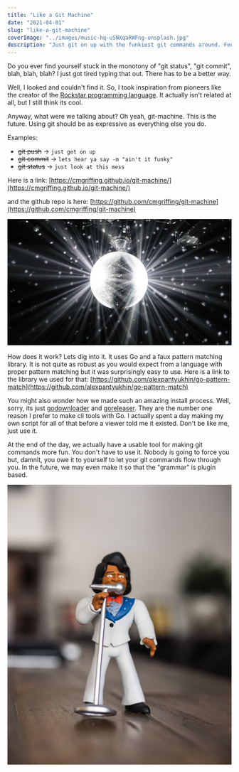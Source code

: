 ```yaml
---
title: "Like a Git Machine"
date: "2021-04-01"
slug: "like-a-git-machine"
coverImage: "../images/music-hq-uSNXqaRWFng-unsplash.jpg"
description: "Just git on up with the funkiest git commands around. Feel free to git on down as well. Ain't it funky?!"
---
```


Do you ever find yourself stuck in the monotony of "git status", "git commit", blah, blah, blah? I just got tired typing that out. There has to be a better way.

Well, I looked and couldn't find it. So, I took inspiration from pioneers like the creator of the [Rockstar programming language](https://codewithrockstar.com/). It actually isn't related at all, but I still think its cool.

Anyway, what were we talking about? Oh yeah, git-machine. This is the future. Using git should be as expressive as everything else you do.

Examples:

- ~~git push~~ -> `just get on up`
- ~~git commit~~ -> `lets hear ya say -m "ain't it funky"`
- ~~git status~~ -> `just look at this mess`

Here is a link: [https://cmgriffing.github.io/git-machine/](https://cmgriffing.github.io/git-machine/)

and the github repo is here:
[https://github.com/cmgriffing/git-machine](https://github.com/cmgriffing/git-machine)

![Let the disco ball of productivity consume you](../images/greyson-joralemon-ORSGQc-2Ef8-unsplash.jpg)

How does it work? Lets dig into it. It uses Go and a faux pattern matching library. It is not quite as robust as you would expect from a language with proper pattern matching but it was surprisingly easy to use. Here is a link to the library we used for that: [https://github.com/alexpantyukhin/go-pattern-match](https://github.com/alexpantyukhin/go-pattern-match)

You might also wonder how we made such an amazing install process. Well, sorry, its just [godownloader](https://install.goreleaser.com/) and [goreleaser](https://goreleaser.com/). They are the number one reason I prefer to make cli tools with Go. I actually spent a day making my own script for all of that before a viewer told me it existed. Don't be like me, just use it.

At the end of the day, we actually have a usable tool for making git commands more fun. You don't have to use it. Nobody is going to force you but, damnit, you owe it to yourself to let your git commands flow through you. In the future, we may even make it so that the "grammar" is plugin based.

![Cartoonish James Brown figurine](../images/start-digital-EgEjFesJMlg-unsplash.jpg)
